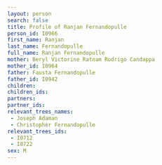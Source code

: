 ```yaml
---
layout: person
search: false
title: Profile of Ranjan Fernandopulle
person_id: I0966
first_name: Ranjan
last_name: Fernandopulle
full_name: Ranjan Fernandopulle
mother: Beryl Victorine Ratnam Rodrigo Candappa
mother_id: I0964
father: Fausta Fernandopulle
father_id: I0942
children:
children_ids:
partners:
partner_ids:
relevant_trees_names:
 - Joseph Adaman
 - Christopher Fernandopulle
relevant_trees_ids:
 - I0712
 - I0722
sex: M
---
```


